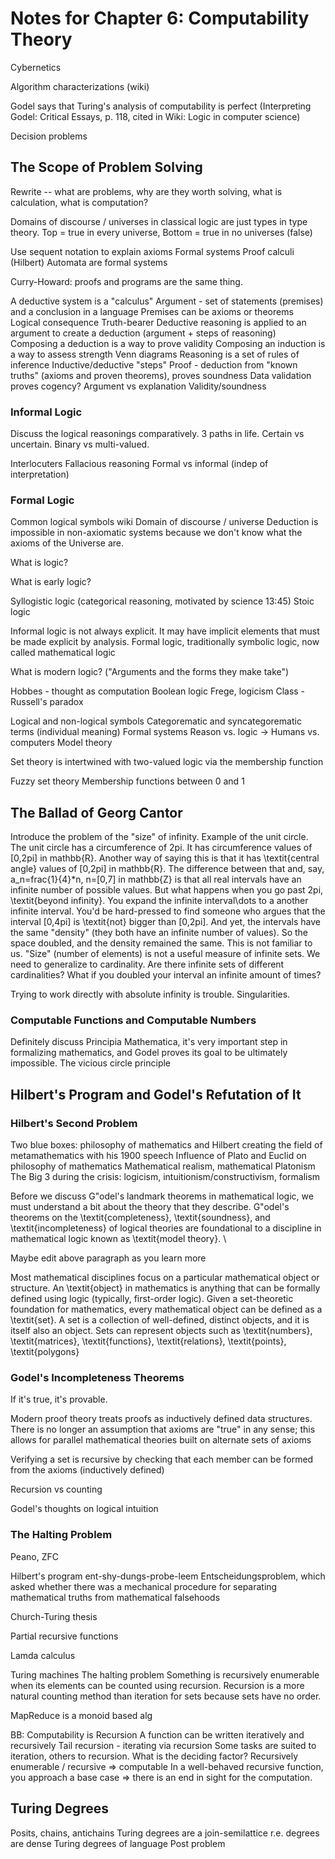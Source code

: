 # Notes for Chapter 6: Computability Theory

Cybernetics

Algorithm characterizations (wiki)

Godel says that Turing's analysis of computability is perfect (Interpreting Godel: Critical Essays, p. 118, cited in Wiki: Logic in computer science)

Decision problems

## The Scope of Problem Solving

Rewrite -- what are problems, why are they worth solving, what is calculation, what is computation?

Domains of discourse / universes in classical logic are just types in type theory. Top = true in every universe, Bottom = true in no universes (false)

Use sequent notation to explain axioms
Formal systems
Proof calculi (Hilbert)
Automata are formal systems

Curry-Howard: proofs and programs are the same thing. 

A deductive system is a "calculus"
Argument - set of statements (premises) and a conclusion in a language
Premises can be axioms or theorems
Logical consequence
Truth-bearer
Deductive reasoning is applied to an argument to create a deduction (argument + steps of reasoning)
Composing a deduction is a way to prove validity
Composing an induction is a way to assess strength
Venn diagrams
Reasoning is a set of rules of inference
Inductive/deductive "steps"
Proof - deduction from "known truths" (axioms and proven theorems), proves soundness
Data validation proves cogency?
Argument vs explanation
Validity/soundness

### Informal Logic

Discuss the logical reasonings comparatively. 3 paths in life. Certain vs uncertain. Binary vs multi-valued.

Interlocuters
Fallacious reasoning
Formal vs informal (indep of interpretation)

### Formal Logic

Common logical symbols wiki
Domain of discourse / universe
Deduction is impossible in non-axiomatic systems because we don't know what the axioms of the Universe are.

What is logic?

What is early logic?

Syllogistic logic (categorical reasoning, motivated by science 13:45)
Stoic logic

Informal logic is not always explicit. It may have implicit elements that must be made explicit by analysis.
Formal logic, traditionally symbolic logic, now called mathematical logic

What is modern logic? ("Arguments and the forms they make take")

Hobbes - thought as computation
Boolean logic
Frege, logicism
Class - Russell's paradox

Logical and non-logical symbols
Categorematic and syncategorematic terms (individual meaning)
Formal systems
Reason vs. logic -> Humans vs. computers
Model theory

Set theory is intertwined with two-valued logic via the membership function

Fuzzy set theory
Membership functions between 0 and 1

## The Ballad of Georg Cantor

Introduce the problem of the "size" of infinity.
Example of the unit circle. The unit circle has a circumference of 2pi. It has circumference values of [0,2pi] in mathbb{R}. Another way of saying this is that it has \textit{central angle} values of [0,2pi] in mathbb{R}. The difference between that and, say, a\_n=frac{1}{4}\*n, n=[0,7] in mathbb{Z} is that all real intervals have an infinite number of possible values. But what happens when you go past 2pi, \textit{beyond infinity}. You expand the infinite interval\dots to a another infinite interval. You'd be hard-pressed to find someone who argues that the interval [0,4pi] is \textit{not} bigger than [0,2pi]. And yet, the intervals have the same "density" (they both have an infinite number of values). So the space doubled, and the density remained the same. This is not familiar to us. "Size" (number of elements) is not a useful measure of infinite sets. We need to generalize to cardinality.
Are there infinite sets of different cardinalities? What if you doubled your interval an infinite amount of times?

Trying to work directly with absolute infinity is trouble. Singularities.

### Computable Functions and Computable Numbers

Definitely discuss Principia Mathematica, it's very important step in formalizing mathematics, and Godel proves its goal to be ultimately impossible.
The vicious circle principle

## Hilbert's Program and Godel's Refutation of It

### Hilbert's Second Problem

Two blue boxes: philosophy of mathematics and Hilbert creating the field of metamathematics with his 1900 speech
Influence of Plato and Euclid on philosophy of mathematics
Mathematical realism, mathematical Platonism
The Big 3 during the crisis: logicism, intuitionism/constructivism, formalism

Before we discuss G\"odel's landmark theorems in mathematical logic, we must understand a bit about the theory that they describe. G\"odel's theorems on the \textit{completeness}, \textit{soundness}, and \textit{incompleteness} of logical theories are foundational to a discipline in mathematical logic known as \textit{model theory}. \\

Maybe edit above paragraph as you learn more

Most mathematical disciplines focus on a particular mathematical object or structure. An \textit{object} in mathematics is anything that can be formally defined using logic (typically, first-order logic). Given a set-theoretic foundation for mathematics, every mathematical object can be defined as a \textit{set}. A set is a collection of well-defined, distinct objects, and it is itself also an object. Sets can represent objects such as \textit{numbers}, \textit{matrices}, \textit{functions}, \textit{relations}, \textit{points}, \textit{polygons}

### Godel's Incompleteness Theorems

If it's true, it's provable.

Modern proof theory treats proofs as inductively defined data structures. There is no longer an assumption that axioms are "true" in any sense; this allows for parallel mathematical theories built on alternate sets of axioms

Verifying a set is recursive by checking that each member can be formed from the axioms (inductively defined)

Recursion vs counting

Godel's thoughts on logical intuition

### The Halting Problem

Peano, ZFC

Hilbert's program
ent-shy-dungs-probe-leem
Entscheidungsproblem, which asked whether there was a mechanical procedure for separating mathematical truths from mathematical falsehoods

Church-Turing thesis

Partial recursive functions

Lamda calculus

Turing machines
The halting problem
Something is recursively enumerable when its elements can be counted using recursion. Recursion is a more natural counting method than iteration for sets because sets have no order.

MapReduce is a monoid based alg

BB: Computability is Recursion
    A function can be written iteratively and recursively
    Tail recursion - iterating via recursion
    Some tasks are suited to iteration, others to recursion. What is the deciding factor?
    Recursively enumerable / recursive => computable
    In a well-behaved recursive function, you approach a base case => there is an end in sight for the computation.

## Turing Degrees

Posits, chains, antichains
Turing degrees are a join-semilattice
r.e. degrees are dense
Turing degrees of language
Post problem

